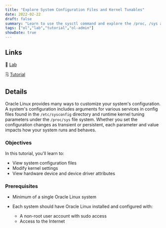 ```yaml
---
title: "Explore System Configuration Files and Kernel Tunables"
date: 2022-02-22
draft: false
summary: "Learn to use the sysctl command and explore the /proc, /sys and /etc/sysconfig file systems."
tags: ["ol","lab","tutorial","ol-admin"]
showDate: true
---
```


## Links

:crescent_moon: [Lab](https://luna.oracle.com/lab/aa8f2377-7967-4e45-bf32-bdc8054d5c76)

:spiral_notepad: [Tutorial](https://docs.oracle.com/en/learn/ol-sysctl)

## Details

Oracle Linux provides many ways to customize your system's configuration. A system's configuration includes arguments for various services in config files found in the `/etc/sysconfig` directory and runtime kernel tuning parameters under the `/proc/sys` file system. Whether you set the configuration changes as transient or persistent, each parameter and value impacts how your system runs and behaves.

### Objectives

In this tutorial, you'll learn to:

- View system configuration files
- Modify kernel settings
- View hardware device and device driver attributes

### Prerequisites

- Minimum of a single Oracle Linux system

- Each system should have Oracle Linux installed and configured with:
  - A non-root user account with sudo access
  - Access to the Internet
